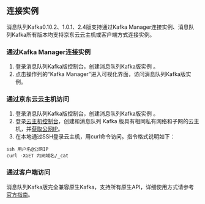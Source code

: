 ## 连接实例
消息队列Kafka0.10.2、1.0.1、2.4版支持通过Kafka Manager连接实例、消息队列Kafka所有版本均支持京东云云主机或客户端方式连接实例。</br>

### 通过Kafka Manager连接实例
1.	登录消息队列Kafka版控制台，创建消息队列Kafka版实例 。</br>
2.	点击操作列的“Kafka Manager”进入可视化界面，访问消息队列Kafka版实例。</br>

### 通过京东云云主机访问
1.	登录消息队列Kafka版控制台，创建消息队列Kafka版实例 。</br>
2.	登录[云主机控制台](https://cns-console.jdcloud.com/host/compute/list)，创建和消息队列 Kafka 版具有相同私有网络和子网的云主机，并[获取公网IP](https://docs.jdcloud.com/cn/virtual-machines/associate-elastic-ip)。</br>
3.	在本地通过SSH登录云主机，用curl命令访问。指令格式说明如下：</br>

```
ssh 用户名@公网IP
curl -XGET 内网域名/_cat
```

### 通过客户端访问
消息队列Kafka版完全兼容原生Kafka，支持所有原生API，详细使用方式请参考[官方指南](https://kafka.apache.org/documentation/#api)。

